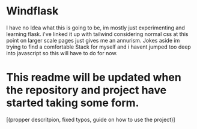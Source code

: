 # Windflask
I have no Idea what this is going to be, im mostly just experimenting and learning flask. i've linked it up with tailwind considering normal css at this point on larger scale pages just gives me an annurism. Jokes aside im trying to find a comfortable Stack for myself and i havent jumped too deep into javascript so this will have to do for now.

# This readme will be updated when the repository and project have started taking some form.
[(propper descritpion, fixed typos, guide on how to use the project)]
